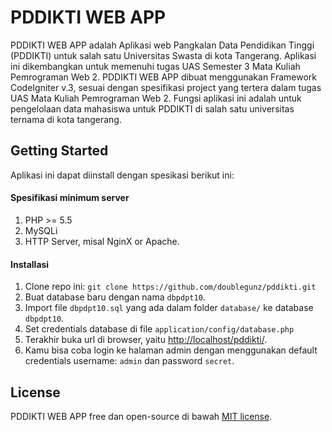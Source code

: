 # PDDIKTI WEB APP
PDDIKTI WEB APP adalah Aplikasi web Pangkalan Data Pendidikan Tinggi (PDDIKTI) untuk salah satu Universitas Swasta di kota Tangerang. Aplikasi ini dikembangkan untuk memenuhi tugas UAS Semester 3 Mata Kuliah Pemrograman Web 2. PDDIKTI WEB APP dibuat menggunakan Framework CodeIgniter v.3, sesuai dengan spesifikasi project yang tertera dalam tugas UAS Mata Kuliah Pemrograman Web 2. Fungsi aplikasi ini adalah untuk pengelolaan data mahasiswa untuk PDDIKTI di salah satu universitas ternama di kota tangerang.

## Getting Started
Aplikasi ini dapat diinstall dengan spesikasi berikut ini:
#### Spesifikasi minimum server
1. PHP >= 5.5
2. MySQLi
3. HTTP Server, misal NginX or Apache.

#### Installasi
1. Clone repo ini: `git clone https://github.com/doublegunz/pddikti.git`
2. Buat database baru dengan nama `dbpdpt10`.
3. Import file `dbpdpt10.sql` yang ada dalam folder `database/` ke database `dbpdpt10`.
4. Set credentials database di file `application/config/database.php`
5. Terakhir buka url di browser, yaitu [http://localhost/pddikti/](http://localhost/pddikti/).
6. Kamu bisa coba login ke halaman admin dengan menggunakan default credentials username: `admin` dan password `secret`.

## License
PDDIKTI WEB APP free dan open-source di bawah [MIT license](https://github.com/doublegunz/pddikti/blob/master/LICENSE.md).

